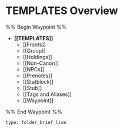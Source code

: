 # TEMPLATES Overview
%% Begin Waypoint %%
- **[[TEMPLATES]]**
	- [[Fronts]]
	- [[Group]]
	- [[Holdings]]
	- [[Non-Canon]]
	- [[NPCs]]
	- [[Prenotes]]
	- [[Statblock]]
	- [[Stub]]
	- [[Tags and Aliases]]
	- [[Waypoint]]

%% End Waypoint %%
 
```ccard
type: folder_brief_live
```
 
